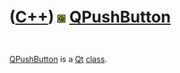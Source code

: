 



 

 

 

 

 

([C++](Cpp.md)) ![Qt](PicQt.png) [QPushButton](CppQPushButton.md)
===================================================================

 

[QPushButton](CppQPushButton.md) is a [Qt](CppQt.md)
[class](CppClass.md).

 

 

 

 

 





 



